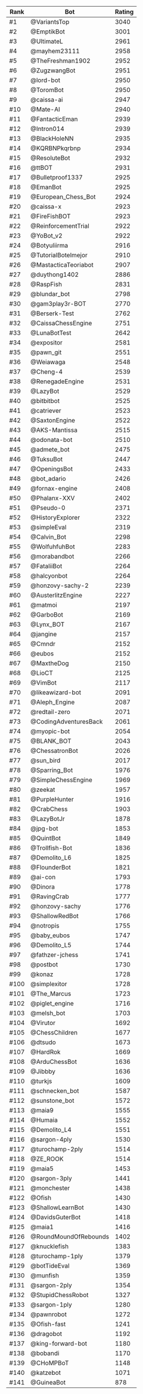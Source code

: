 Rank|Bot|Rating
---|---|---
#1|@VariantsTop|3040
#2|@EmptikBot|3001
#3|@UltimateL|2961
#4|@mayhem23111|2958
#5|@TheFreshman1902|2952
#6|@ZugzwangBot|2951
#7|@lord-bot|2950
#8|@ToromBot|2950
#9|@caissa-ai|2947
#10|@Mate-AI|2940
#11|@FantacticEman|2939
#12|@Intron014|2939
#13|@BlackHoleNN|2935
#14|@KQRBNPkqrbnp|2934
#15|@ResoluteBot|2932
#16|@ttBOT|2931
#17|@Bulletproof1337|2925
#18|@EmanBot|2925
#19|@European_Chess_Bot|2924
#20|@caissa-x|2923
#21|@FireFishBOT|2923
#22|@ReinforcementTrial|2922
#23|@YoBot_v2|2922
#24|@Botyuliirma|2916
#25|@TutorialBotelmejor|2910
#26|@MastacticaTeoriabot|2907
#27|@duythong1402|2886
#28|@RaspFish|2831
#29|@blundar_bot|2798
#30|@gam3play3r-BOT|2770
#31|@Berserk-Test|2762
#32|@CaissaChessEngine|2751
#33|@LunaBotTest|2642
#34|@expositor|2581
#35|@pawn_git|2551
#36|@Weiawaga|2548
#37|@Cheng-4|2539
#38|@RenegadeEngine|2531
#39|@LazyBot|2529
#40|@bitbitbot|2525
#41|@catriever|2523
#42|@SaxtonEngine|2522
#43|@AKS-Mantissa|2515
#44|@odonata-bot|2510
#45|@admete_bot|2475
#46|@TuksuBot|2447
#47|@OpeningsBot|2433
#48|@bot_adario|2426
#49|@fornax-engine|2408
#50|@Phalanx-XXV|2402
#51|@Pseudo-0|2371
#52|@HistoryExplorer|2322
#53|@simpleEval|2319
#54|@Calvin_Bot|2298
#55|@WolfuhfuhBot|2283
#56|@morabandbot|2266
#57|@FataliiBot|2264
#58|@halcyonbot|2264
#59|@honzovy-sachy-2|2239
#60|@AusterlitzEngine|2227
#61|@matmoi|2197
#62|@GarboBot|2169
#63|@Lynx_BOT|2167
#64|@jangine|2157
#65|@Cmndr|2152
#66|@eubos|2152
#67|@MaxtheDog|2150
#68|@LioCT|2125
#69|@VimBot|2117
#70|@likeawizard-bot|2091
#71|@Aleph_Engine|2087
#72|@redtail-zero|2071
#73|@CodingAdventuresBack|2061
#74|@myopic-bot|2054
#75|@BLANK_BOT|2043
#76|@ChessatronBot|2026
#77|@sun_bird|2017
#78|@Sparring_Bot|1976
#79|@SimpleChessEngine|1969
#80|@zeekat|1957
#81|@PurpleHunter|1916
#82|@CrabChess|1903
#83|@LazyBotJr|1878
#84|@jpg-bot|1853
#85|@QuintBot|1849
#86|@Trollfish-Bot|1836
#87|@Demolito_L6|1825
#88|@FlounderBot|1821
#89|@ai-con|1793
#90|@Dinora|1778
#91|@RavingCrab|1777
#92|@honzovy-sachy|1776
#93|@ShallowRedBot|1766
#94|@notropis|1755
#95|@baby_eubos|1747
#96|@Demolito_L5|1744
#97|@fathzer-jchess|1741
#98|@postbot|1730
#99|@konaz|1728
#100|@simplexitor|1728
#101|@The_Marcus|1723
#102|@piglet_engine|1716
#103|@melsh_bot|1703
#104|@Virutor|1692
#105|@ChessChildren|1677
#106|@dtsudo|1673
#107|@HardRok|1669
#108|@ArduChessBot|1636
#109|@Jibbby|1636
#110|@turkjs|1609
#111|@schnecken_bot|1587
#112|@sunstone_bot|1572
#113|@maia9|1555
#114|@Humaia|1552
#115|@Demolito_L4|1551
#116|@sargon-4ply|1530
#117|@turochamp-2ply|1514
#118|@ZE_ROOK|1514
#119|@maia5|1453
#120|@sargon-3ply|1441
#121|@monchester|1438
#122|@Ofish|1430
#123|@ShallowLearnBot|1430
#124|@DavidsGuterBot|1418
#125|@maia1|1416
#126|@RoundMoundOfRebounds|1402
#127|@knucklefish|1383
#128|@turochamp-1ply|1379
#129|@botTideEval|1369
#130|@munfish|1359
#131|@sargon-2ply|1354
#132|@StupidChessRobot|1327
#133|@sargon-1ply|1280
#134|@pawnrobot|1272
#135|@Ofish-fast|1241
#136|@dragobot|1192
#137|@king-forward-bot|1180
#138|@bobandi|1170
#139|@CHoMPBoT|1148
#140|@katzebot|1071
#141|@GuineaBot|878

